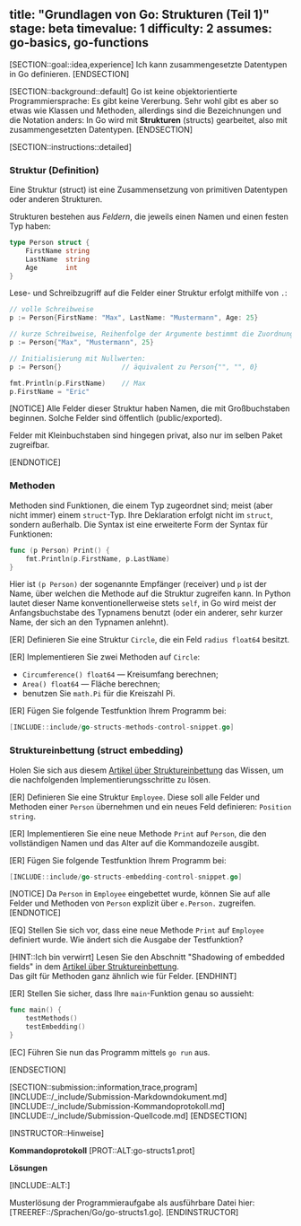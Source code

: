 title: "Grundlagen von Go: Strukturen (Teil 1)"
stage: beta
timevalue: 1
difficulty: 2
assumes: go-basics, go-functions
---

[SECTION::goal::idea,experience]
Ich kann zusammengesetzte Datentypen in Go definieren.
[ENDSECTION]


[SECTION::background::default]
Go ist keine objektorientierte Programmiersprache: Es gibt keine Vererbung.
Sehr wohl gibt es aber so etwas wie Klassen und Methoden, allerdings sind die Bezeichnungen
und die Notation anders:
In Go wird mit __Strukturen__ (structs) gearbeitet, also mit zusammengesetzten Datentypen.
[ENDSECTION]


[SECTION::instructions::detailed]

### Struktur (Definition)

Eine Struktur (struct) ist eine Zusammensetzung von primitiven Datentypen oder
anderen Strukturen.

Strukturen bestehen aus _Feldern_, die jeweils einen Namen und einen festen Typ haben:

```go
type Person struct {
    FirstName string
    LastName  string
    Age       int
}
```

Lese- und Schreibzugriff auf die Felder einer Struktur erfolgt mithilfe von `.`:

```go
// volle Schreibweise
p := Person{FirstName: "Max", LastName: "Mustermann", Age: 25}

// kurze Schreibweise, Reihenfolge der Argumente bestimmt die Zuordnung
p := Person{"Max", "Mustermann", 25}

// Initialisierung mit Nullwerten: 
p := Person{}               // äquivalent zu Person{"", "", 0}

fmt.Println(p.FirstName)    // Max
p.FirstName = "Eric"
```

[NOTICE]
Alle Felder dieser Struktur haben Namen, die mit Großbuchstaben beginnen.
Solche Felder sind öffentlich (public/exported).

Felder mit Kleinbuchstaben sind hingegen privat, also nur im selben Paket zugreifbar.
<!-- TODO_Brandes: go-modules referenzieren, sobald die Aufgabe in beta ist -->
[ENDNOTICE]


### Methoden

Methoden sind Funktionen, die einem Typ zugeordnet sind;
meist (aber nicht immer) einem `struct`-Typ.
Ihre Deklaration erfolgt nicht im `struct`, sondern außerhalb.
Die Syntax ist eine erweiterte Form der Syntax für Funktionen:

```go
func (p Person) Print() {
    fmt.Println(p.FirstName, p.LastName)
}
```

Hier ist `(p Person)` der sogenannte Empfänger (receiver) und
`p` ist der Name, über welchen die Methode auf die Struktur zugreifen kann.
In Python lautet dieser Name konventionellerweise stets `self`, 
in Go wird meist der Anfangsbuchstabe des Typnamens benutzt
(oder ein anderer, sehr kurzer Name, der sich an den Typnamen anlehnt).

[ER] Definieren Sie eine Struktur `Circle`, die ein Feld `radius float64` besitzt.

[ER] Implementieren Sie zwei Methoden auf `Circle`:

- `Circumference() float64` — Kreisumfang berechnen;
- `Area() float64` — Fläche berechnen;
- benutzen Sie `math.Pi` für die Kreiszahl Pi.

[ER] Fügen Sie folgende Testfunktion Ihrem Programm bei:

```go
[INCLUDE::include/go-structs-methods-control-snippet.go]
```

<!-- time estimate: 10 min -->


### Struktureinbettung (struct embedding)

Holen Sie sich aus diesem
[Artikel über Struktureinbettung](https://eli.thegreenplace.net/2020/embedding-in-go-part-1-structs-in-structs/)
das Wissen, um die nachfolgenden Implementierungsschritte zu lösen.

[ER] Definieren Sie eine Struktur `Employee`.
Diese soll alle Felder und Methoden einer `Person` übernehmen und ein neues
Feld definieren: `Position string`.

[ER] Implementieren Sie eine neue Methode `Print` auf `Person`, die den
vollständigen Namen und das Alter auf die Kommandozeile ausgibt.

[ER] Fügen Sie folgende Testfunktion Ihrem Programm bei:

```go
[INCLUDE::include/go-structs-embedding-control-snippet.go]
```

[NOTICE]
Da `Person` in `Employee` eingebettet wurde, können Sie auf alle Felder und
Methoden von `Person` explizit über `e.Person.` zugreifen.
[ENDNOTICE]

[EQ] Stellen Sie sich vor, dass eine neue Methode `Print` auf `Employee`
definiert wurde.
Wie ändert sich die Ausgabe der Testfunktion?

[HINT::Ich bin verwirrt]
Lesen Sie den Abschnitt "Shadowing of embedded fields" in dem
[Artikel über Struktureinbettung](https://eli.thegreenplace.net/2020/embedding-in-go-part-1-structs-in-structs/).  
Das gilt für Methoden ganz ähnlich wie für Felder.
[ENDHINT]


[ER] Stellen Sie sicher, dass Ihre `main`-Funktion genau so aussieht:

```go
func main() {
    testMethods()
    testEmbedding()
}
```

[EC] Führen Sie nun das Programm mittels `go run` aus.

<!-- time estimate: 15 min -->
[ENDSECTION]


[SECTION::submission::information,trace,program]
[INCLUDE::/_include/Submission-Markdowndokument.md]
[INCLUDE::/_include/Submission-Kommandoprotokoll.md]
[INCLUDE::/_include/Submission-Quellcode.md]
[ENDSECTION]

[INSTRUCTOR::Hinweise]

**Kommandoprotokoll**
[PROT::ALT:go-structs1.prot]

**Lösungen**

[INCLUDE::ALT:]

Musterlösung der Programmieraufgabe als ausführbare Datei hier: 
[TREEREF::/Sprachen/Go/go-structs1.go].
[ENDINSTRUCTOR]
